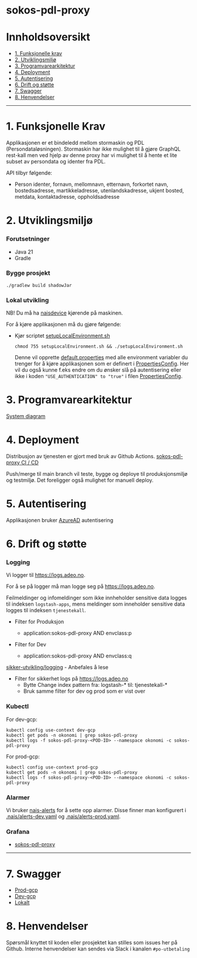 # sokos-pdl-proxy

# Innholdsoversikt

* [1. Funksjonelle krav](#1-funksjonelle-krav)
* [2. Utviklingsmiljø](#2-utviklingsmiljø)
* [3. Programvarearkitektur](#3-programvarearkitektur)
* [4. Deployment](#4-deployment)
* [5. Autentisering](#5-autentisering)
* [6. Drift og støtte](#6-drift-og-støtte)
* [7. Swagger](#7-swagger)
* [8. Henvendelser](#8-henvendelser)
---

# 1. Funksjonelle Krav

Applikasjonen er et bindeledd mellom stormaskin og PDL (Persondataløsningen). Stormaskin har ikke mulighet til å gjøre
GraphQL rest-kall men ved hjelp av denne proxy har vi mulighet til å hente et lite subset av persondata og identer fra
PDL.

API tilbyr følgende:

- Person identer, fornavn, mellomnavn, etternavn, forkortet navn, bostedsadresse, martikkeladresse, utenlandskadresse,
  ukjent bosted, metdata, kontaktadresse, oppholdsadresse

# 2. Utviklingsmiljø

### Forutsetninger

* Java 21
* Gradle

### Bygge prosjekt

`./gradlew build shadowJar`

### Lokal utvikling

NB! Du må ha [naisdevice](https://docs.nais.io/device/) kjørende på maskinen.

For å kjøre applikasjonen må du gjøre følgende:

- Kjør scriptet [setupLocalEnvironment.sh](setupLocalEnvironment.sh)
     ```
     chmod 755 setupLocalEnvironment.sh && ./setupLocalEnvironment.sh
     ```
  Denne vil opprette [default.properties](defaults.properties) med alle environment variabler du trenger for å kjøre
  applikasjonen som er definert
  i [PropertiesConfig](src/main/kotlin/no/nav/sokos/pdl/proxy/config/PropertiesConfig.kt).
  Her vil du også kunne f.eks endre om du ønsker slå på autentisering eller ikke i
  koden `"USE_AUTHENTICATION" to "true"` i
  filen [PropertiesConfig](src/main/kotlin/no/nav/sokos/pdl/proxy/config/PropertiesConfig.kt).

# 3. Programvarearkitektur

[System diagram](./dokumentasjon/system-diagram.md)

# 4. Deployment

Distribusjon av tjenesten er gjort med bruk av Github Actions.
[sokos-pdl-proxy CI / CD](https://github.com/navikt/sokos-pdl-proxy/actions)

Push/merge til main branch vil teste, bygge og deploye til produksjonsmiljø og testmiljø.
Det foreligger også mulighet for manuell deploy.

# 5. Autentisering

Applikasjonen bruker [AzureAD](https://docs.nais.io/security/auth/azure-ad/) autentisering

# 6. Drift og støtte

### Logging

Vi logger til https://logs.adeo.no.

For å se på logger må man logge seg på https://logs.adeo.no.

Feilmeldinger og infomeldinger som ikke innheholder sensitive data logges til indeksen `logstash-apps`, mens meldinger
som inneholder sensitive data logges til indeksen `tjenestekall`.

- Filter for Produksjon
    * application:sokos-pdl-proxy AND envclass:p

- Filter for Dev
    * application:sokos-pdl-proxy AND envclass:q

[sikker-utvikling/logging](https://sikkerhet.nav.no/docs/sikker-utvikling/logging) - Anbefales å lese
- Filter for sikkerhet logs på https://logs.adeo.no
    * Bytte Change index pattern fra: logstash-* til: tjenestekall-*
    * Bruk samme filter for dev og prod som er vist over

### Kubectl

For dev-gcp:

```shell script
kubectl config use-context dev-gcp
kubectl get pods -n okonomi | grep sokos-pdl-proxy
kubectl logs -f sokos-pdl-proxy-<POD-ID> --namespace okonomi -c sokos-pdl-proxy
```

For prod-gcp:

```shell script
kubectl config use-context prod-gcp
kubectl get pods -n okonomi | grep sokos-pdl-proxy
kubectl logs -f sokos-pdl-proxy-<POD-ID> --namespace okonomi -c sokos-pdl-proxy
```

### Alarmer

Vi bruker [nais-alerts](https://doc.nais.io/observability/alerts) for å sette opp alarmer. 
Disse finner man konfigurert i [.nais/alerts-dev.yaml](.nais/alerts-dev.yaml) og [.nais/alerts-prod.yaml](.nais/alerts-prod.yaml).

### Grafana

- [sokos-pdl-proxy](https://grafana.nais.io/d/ytprGMj7z/sokos-pdl-proxy?orgId=1&refresh=30s)

---

# 7. Swagger

- [Prod-gcp](https://sokos-pdl-proxy.intern.nav.no/api/pdl-proxy/v1/docs)
- [Dev-gcp](https://sokos-pdl-proxy.intern.dev.nav.no/api/pdl-proxy/v1/docs)
- [Lokalt](http://0.0.0.0:8080/api/pdl-proxy/v1/docs)

# 8. Henvendelser

Spørsmål knyttet til koden eller prosjektet kan stilles som issues her på Github.
Interne henvendelser kan sendes via Slack i kanalen `#po-utbetaling`